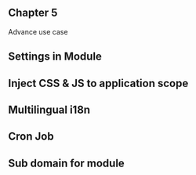 ## Chapter 5
Advance use case

## Settings in Module
## Inject CSS & JS to application scope
## Multilingual i18n
## Cron Job
## Sub domain for module
